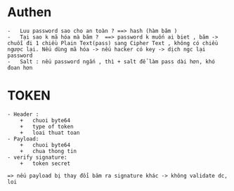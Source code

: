 # Authen
    -   Luu password sao cho an toàn ? ==> hash (hàm băm )
    -   Tại sao k mã hóa mà băm ?  ==> password k muốn ai biet , băm -> chuỗi đi 1 chiều Plain Text(pass) sang Cipher Text , không có chiều ngược lại. Nếu dùng mã hóa -> nếu hacker có key -> dịch ngc lại password
    -   Salt : nếu password ngắn , thì + salt để làm pass dài hơn, khó đoan hơn

# TOKEN 
    - Header : 
        +   chuoi byte64
        +   type of token
        +   loai thuat toan
    - Payload: 
        +   chuoi byte64
        +   chua thong tin 
    - verify signature:
        +   token secret

    => nếu payload bị thay đổi băm ra signature khác -> không validate dc, loi
    




